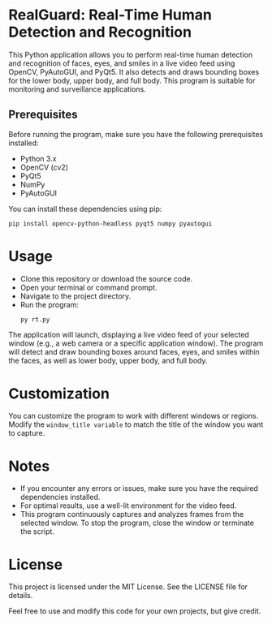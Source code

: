 # RealGuard: Real-Time Human Detection and Recognition

This Python application allows you to perform real-time human detection and recognition of faces, eyes, and smiles in a live video feed using OpenCV, PyAutoGUI, and PyQt5. It also detects and draws bounding boxes for the lower body, upper body, and full body. This program is suitable for monitoring and surveillance applications.

## Prerequisites

Before running the program, make sure you have the following prerequisites installed:

- Python 3.x
- OpenCV (cv2)
- PyQt5
- NumPy
- PyAutoGUI

You can install these dependencies using pip:

```bash
pip install opencv-python-headless pyqt5 numpy pyautogui
```
# Usage
  - Clone this repository or download the source code.
  - Open your terminal or command prompt.
  - Navigate to the project directory.
  - Run the program:
    ```bash
    py rt.py
    ```
The application will launch, displaying a live video feed of your selected window (e.g., a web camera or a specific application window). The program will detect and draw bounding boxes around faces, eyes, and smiles within the faces, as well as lower body, upper body, and full body.

# Customization

You can customize the program to work with different windows or regions. Modify the `window_title variable` to match the title of the window you want to capture.

# Notes

 - If you encounter any errors or issues, make sure you have the required dependencies installed.
 - For optimal results, use a well-lit environment for the video feed.
 -  This program continuously captures and analyzes frames from the selected window. To stop the program, close the window or terminate the script.

# License

This project is licensed under the MIT License. See the LICENSE file for details.

Feel free to use and modify this code for your own projects, but give credit.
